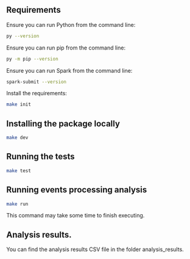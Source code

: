 ## Requirements
Ensure you can run Python from the command line:
```sh
py --version
```
Ensure you can run pip from the command line:
```sh
py -m pip --version
```
Ensure you can run Spark from the command line:
```sh
spark-submit --version
```
Install the requirements:
```sh
make init
```

## Installing the package locally
```sh
make dev
```

## Running the tests
```sh
make test
```

## Running events processing analysis
```sh
make run
```
This command may take some time to finish executing.


## Analysis results.
You can find the analysis results CSV file in the folder analysis_results.
